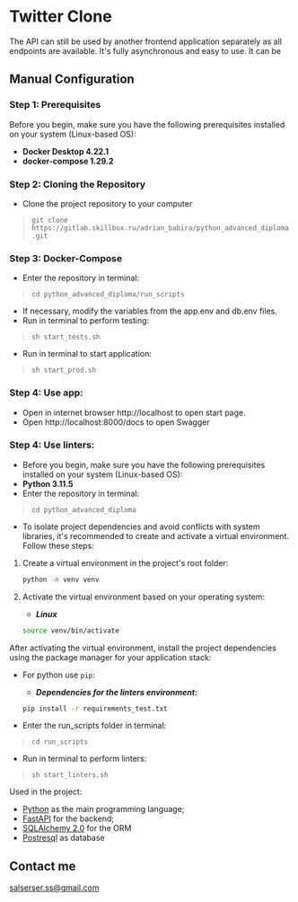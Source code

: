 # Twitter Clone


The API can still be used by another frontend application separately as all endpoints are available. 
It's fully asynchronous and easy to use. It can be 

## **Manual Configuration**

### Step 1: Prerequisites

Before you begin, make sure you have the following prerequisites installed on your system (Linux-based OS):

- **Docker Desktop 4.22.1**
- **docker-compose 1.29.2**

### Step 2: Cloning the Repository

- Clone the project repository to your computer
> ``git clone https://gitlab.skillbox.ru/adrian_babira/python_advanced_diploma.git``

### Step 3: **Docker-Compose**
- Enter the repository in terminal:  
> ``cd python_advanced_diploma/run_scripts``
- If necessary, modify the variables from the app.env and db.env files.
- Run in terminal to perform testing:
> ``sh start_tests.sh``

- Run in terminal to start application:

> ``sh start_prod.sh``
   
### Step 4: Use app:
- Open in internet browser http://localhost to open start page. 
- Open http://localhost:8000/docs to open Swagger


### Step 4: Use linters:
- Before you begin, make sure you have the following prerequisites installed on your system (Linux-based OS):
- **Python 3.11.5**
- Enter the repository in terminal:  
> ``cd python_advanced_diploma``
- To isolate project dependencies and avoid conflicts with system libraries, it's recommended to create and activate a virtual environment. Follow these steps:

1. Create a virtual environment in the project's root folder:

   ```bash
   python -m venv venv
2. Activate the virtual environment based on your operating system:
   * ***Linux***
    ```bash
    source venv/bin/activate
    ```
After activating the virtual environment, install the project dependencies using the package manager for your application stack:
- For python use `pip`:
  * ***Dependencies for the linters environment:***
   ```bash
   pip install -r requirements_test.txt
    ```

- Enter the run_scripts folder in terminal:
> ``cd run_scripts``
- Run in terminal to perform linters:
> ``sh start_linters.sh``



Used in the project:

- [Python](https://www.python.org/) as the main programming language;
- [FastAPI](https://fastapi.tiangolo.com/) for the backend;
- [SQLAlchemy 2.0](https://www.sqlalchemy.org) for the ORM
- [Postresql](https://www.postgresql.org) as database

## Contact me

salserser.ss@gmail.com